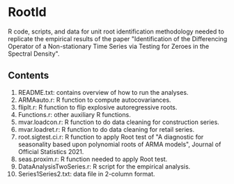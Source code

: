 # RootId
R code, scripts, and data for unit root identification methodology needed to replicate the empirical results of the paper "Identification of the Differencing Operator of a Non-stationary Time Series via Testing for Zeroes in the Spectral Density".
 
 ## Contents
 1. README.txt: contains overview of how to run the analyses.
 2. ARMAauto.r: R function to compute autocovariances.
 3. flipIt.r: R function to flip explosive autoregressive roots.
 4. Functions.r: other auxiliary R functions.
 5. mvar.loadcon.r: R function to do data cleaning for construction series.
 6. mvar.loadret.r: R function to do data cleaning for retail series. 
 7. root.sigtest.ci.r: R function to apply Root test of "A diagnostic for seasonality based upon polynomial  roots of ARMA models", Journal of Official Statistics 2021.
 8. seas.proxim.r: R function needed to apply Root test.
 9. DataAnalysisTwoSeries.r: R script for the empirical analysis.
 10. Series1Series2.txt: data file in 2-column format.
